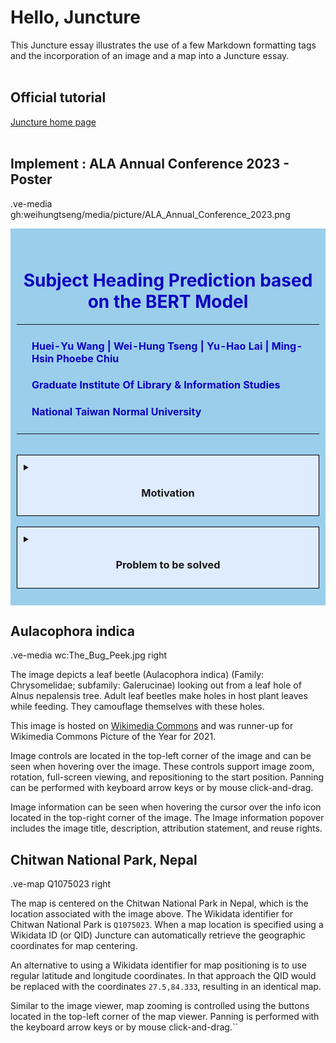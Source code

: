 # Hello, Juncture

This Juncture essay illustrates the use of a few Markdown formatting tags and the incorporation of an image and a map into a Juncture essay.
<br><br>

## Official tutorial
[Juncture home page](https://www.juncture-digital.org/)
<br><br>

## Implement : ALA Annual Conference 2023 - Poster
<style>
    .textColor1 {
        color: #0D00C0;
    }
    
    .pictureSize1 {
        object-fit: cover;
        width: 20%;
        height: 20%;
    }
    
    table tr, td {
        border: none;
    }
</style>

.ve-media gh:weihungtseng/media/picture/ALA_Annual_Conference_2023.png

<!--
<div style="padding: 10px; background-color: #FFCE9C;">
-->
<div style="padding: 10px; background-color: #9ACEEB;">
    <br>
    <h1 style="text-align: center;"><span class="textColor1">Subject Heading Prediction based on the BERT Model</span></h1>
    <table>
        <!--
        <tr>
              <th>Header 1</th>
              <th>Header 2</th>
              <th>Header 3</th>
        </tr>
        -->
        <tr>
              <td> <ve-media class="pictureSize1" anno-base="None/None/" src="gh:weihungtseng/juncture-media/picture/NTNU_School_Badge.png"></ve-media></td>
              <td>
                  <h4 style="text-align: left;"><span class="textColor1">Huei-Yu Wang   |   Wei-Hung Tseng   |   Yu-Hao Lai   |   Ming-Hsin Phoebe Chiu</span></h4>
                  <h4 style="text-align: left;"><span class="textColor1">Graduate Institute Of Library & Information Studies</span></h4>
                  <h4 style="text-align: left;"><span class="textColor1">National Taiwan Normal University</span></h4>
              </td>
        </tr>
    </table>
    <br>
    <details style="border: 1px solid #000; padding: 10px; background-color: #DFECFF;">
        <summary><h3 style="text-align: center;">Motivation</h3></summary>
        <p style="border: 1px solid #000; padding: 10px; background-color: #EEF5FF;">Cataloging is an essential part of the mission of the libraries, as the collection serves as a carrier of knowledge, so the users can effectively retrieve and utilize this knowledge. Automatic classification technologies have been introduced to the library technical services to enhance efficiency and improve inconsistency in cataloging.
    </details>
    <br>
    <details style="border: 1px solid #000; padding: 10px; background-color: #DFECFF;">
        <summary><h3 style="text-align: center;">Problem to be solved</h3></summary>
        <p style="border: 1px solid #000; padding: 10px; background-color: #EEF5FF;">To address the actual cataloging needs and problems in libraries, this study used 620,217 titles from the National Taiwan Normal University Library as experiment datasets and trained with the BERT distilbert-base-multilingual-cased model on different combinations of call number, titles, and authors’ data to make multiple subject cataloging predictions in both Chinese and English languages.
    </details>
    <br>
</div>



## Aulacophora indica

.ve-media wc:The_Bug_Peek.jpg right

The image depicts a leaf beetle (Aulacophora indica) (Family: Chrysomelidae; subfamily: Galerucinae) looking out from a leaf hole of Alnus nepalensis tree. Adult leaf beetles make holes in host plant leaves while feeding. They camouflage themselves with these holes.

This image is hosted on [Wikimedia Commons](https://commons.wikimedia.org/wiki/File:The_Bug_Peek.jpg) and was runner-up for Wikimedia Commons Picture of the Year for 2021.

Image controls are located in the top-left corner of the image and can be seen when hovering over the image.  These controls support image zoom, rotation, full-screen viewing, and repositioning to the start position.  Panning can be performed with keyboard arrow keys or by mouse click-and-drag.

Image information can be seen when hovering the cursor over the info icon located in the top-right corner of the image.  The Image information popover includes the image title, description, attribution statement, and reuse rights.

## Chitwan National Park, Nepal

.ve-map Q1075023 right

The map is centered on the Chitwan National Park in Nepal, which is the location associated with the image above.  The Wikidata identifier for Chitwan National Park is `Q1075023`.  When a map location is specified using a Wikidata ID (or QID) Juncture can automatically retrieve the geographic coordinates for map centering.

An alternative to using a Wikidata identifier for map positioning is to use regular latitude and longitude coordinates.  In that approach the QID would be replaced with the coordinates `27.5,84.333`, resulting in an identical map.

Similar to the image viewer, map zooming is controlled using the buttons located in the top-left corner of the map viewer.  Panning is performed with the keyboard arrow keys or by mouse click-and-drag.``